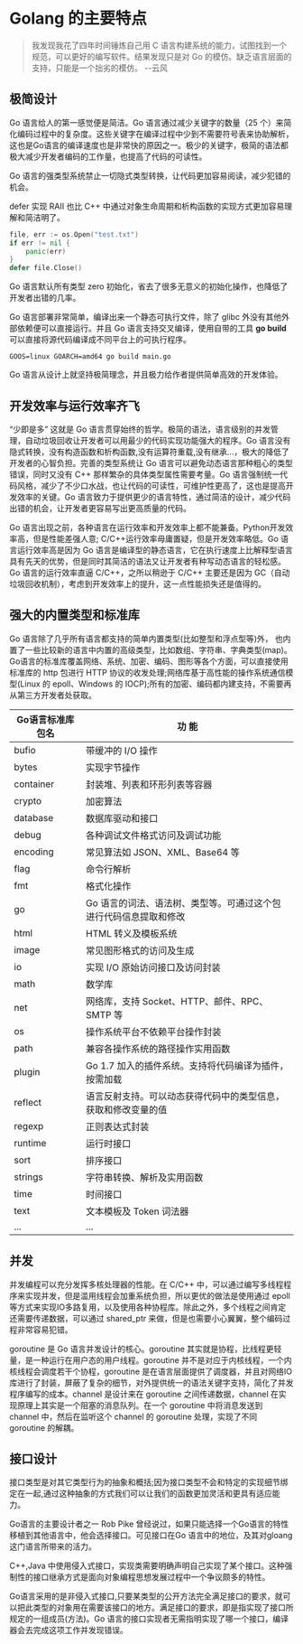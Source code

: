 # Golang 的主要特点

> 我发现我花了四年时间锤炼自己用 C 语言构建系统的能力，试图找到一个规范，可以更好的编写软件。结果发现只是对 Go 的模仿。缺乏语言层面的支持，只能是一个拙劣的模仿。 --云风

## 极简设计

Go 语言给人的第一感觉便是简洁。Go 语言通过减少关键字的数量（25 个）来简化编码过程中的复杂度。这些关键字在编译过程中少到不需要符号表来协助解析，这也是Go语言的编译速度也是非常快的原因之一。极少的关键字，极简的语法都极大减少开发者编码的工作量，也提高了代码的可读性。

Go 语言的强类型系统禁止一切隐式类型转换，让代码更加容易阅读，减少犯错的机会。

defer 实现 RAII 也比 C++ 中通过对象生命周期和析构函数的实现方式更加容易理解和简洁明了。

```go
file, err := os.Open("test.txt")
if err != nil {
    panic(err)
}
defer file.Close()
```

Go 语言默认所有类型 zero 初始化，省去了很多无意义的初始化操作，也降低了开发者出错的几率。

Go 语言部署非常简单，编译出来一个静态可执行文件，除了 glibc 外没有其他外部依赖便可以直接运行。并且 Go 语言支持交叉编译，使用自带的工具 **go build** 可以直接将源代码编译成不同平台上的可执行程序。

```
GOOS=linux GOARCH=amd64 go build main.go
```

Go 语言从设计上就坚持极简理念，并且极力给作者提供简单高效的开发体验。

## 开发效率与运行效率齐飞

“少即是多” 这就是 Go 语言贯穿始终的哲学。极简的语法，语言级别的并发管理，自动垃圾回收让开发者可以用最少的代码实现功能强大的程序。Go 语言没有隐式转换，没有构造函数和析构函数,没有运算符重载,没有继承...，极大的降低了开发者的心智负担。完善的类型系统让 Go 语言可以避免动态语言那种粗心的类型错误，同时又没有 C++ 那样繁杂的具体类型属性需要考量。Go 语言强制统一代码风格，减少了不少口水战，也让代码的可读性，可维护性更高了，这也是提高开发效率的关键。Go 语言致力于提供更少的语言特性，通过简洁的设计，减少代码出错的机会，让开发者更容易写出更高质量的代码。

Go 语言出现之前，各种语言在运行效率和开发效率上都不能兼备。Python开发效率高，但是性能差强人意; C/C++运行效率毋庸置疑，但是开发效率略低。Go 语言运行效率高是因为 Go 语言是编译型的静态语言，它在执行速度上比解释型语言具有先天的优势，但是同时其简洁的语法又让开发者有种写动态语言的轻松感。Go 语言的运行效率直逼 C/C++，之所以稍逊于 C/C++ 主要还是因为 GC（自动垃圾回收机制），考虑到开发效率上的提升，这一点性能损失还是值得的。

## 强大的内置类型和标准库

Go 语言除了几乎所有语言都支持的简单内置类型(比如整型和浮点型等)外， 也内置了一些比较新的语言中内置的高级类型，比如数组、字符串、字典类型(map)。Go语言的标准库覆盖网络、系统、加密、编码、图形等各个方面，可以直接使用标准库的 http 包进行 HTTP 协议的收发处理;网络库基于高性能的操作系统通信模型(Linux 的 epoll、Windows 的 IOCP);所有的加密、编码都内建支持，不需要再从第三方开发者处获取。

| Go语言标准库包名 |	功  能 
|  ----         | ----  
| bufio 	    | 带缓冲的 I/O 操作
| bytes         | 实现字节操作
| container 	| 封装堆、列表和环形列表等容器
| crypto        | 加密算法
| database 	    | 数据库驱动和接口
| debug         | 各种调试文件格式访问及调试功能
| encoding 	    | 常见算法如 JSON、XML、Base64 等
| flag 	        | 命令行解析
| fmt 	        | 格式化操作
| go 	        | Go 语言的词法、语法树、类型等。可通过这个包进行代码信息提取和修改
| html 	        | HTML 转义及模板系统
| image 	    | 常见图形格式的访问及生成
| io 	        | 实现 I/O 原始访问接口及访问封装
| math 	        | 数学库
| net 	        | 网络库，支持 Socket、HTTP、邮件、RPC、SMTP 等
| os 	        | 操作系统平台不依赖平台操作封装
| path 	        | 兼容各操作系统的路径操作实用函数
| plugin 	    | Go 1.7 加入的插件系统。支持将代码编译为插件，按需加载
| reflect 	    | 语言反射支持。可以动态获得代码中的类型信息，获取和修改变量的值
| regexp 	    | 正则表达式封装
| runtime 	    | 运行时接口
| sort 	        | 排序接口
| strings 	    | 字符串转换、解析及实用函数
| time 	        | 时间接口
| text 	        | 文本模板及 Token 词法器
| ...           | ...

## 并发

并发编程可以充分发挥多核处理器的性能。在 C/C++ 中，可以通过编写多线程程序来实现并发，但是滥用线程会加重系统负担，所以更优的做法是使用通过 epoll 等方式来实现IO多路复用，以及使用各种协程库。除此之外，多个线程之间肯定还需要传递数据，可以通过 shared_ptr 来做，但是也需要小心翼翼，整个编码过程非常容易犯错。

goroutine 是 Go 语言并发设计的核心。goroutine 其实就是协程，比线程更轻量，是一种运行在用户态的用户线程。goroutine 并不是对应于内核线程，一个内核线程会调度若干个协程，goroutine 是在语言层面提供了调度器，并且对网络IO库进行了封装，屏蔽了复杂的细节，对外提供统一的语法关键字支持，简化了并发程序编写的成本。channel 是设计来在 goroutine 之间传递数据，channel 在实现原理上其实是一个阻塞的消息队列。在一个 goroutine 中将消息发送到 channel 中，然后在监听这个 channel 的 goroutine 处理，实现了不同 goroutine 的解耦。

## 接口设计

接口类型是对其它类型行为的抽象和概括;因为接口类型不会和特定的实现细节绑定在一起,通过这种抽象的方式我们可以让我们的函数更加灵活和更具有适应能力。

Go语言的主要设计者之一 Rob Pike 曾经说过，如果只能选择一个Go语言的特性移植到其他语言中，他会选择接口。可见接口在Go 语言中的地位，及其对gloang这门语言所带来的活力。

C++,Java 中使用侵入式接口，实现类需要明确声明自己实现了某个接口。这种强制性的接口继承方式是面向对象编程思想发展过程中一个争议颇多的特性。

Go语言采用的是非侵入式接口,只要某类型的公开方法完全满足接口的要求，就可以把此类型的对象用在需要该接口的地方。满足接口的要求，即是指实现了接口所规定的一组成员(方法)。Go 语言的接口实现者无需指明实现了哪一个接口，编译器会去完成这项工作并发现错误。
